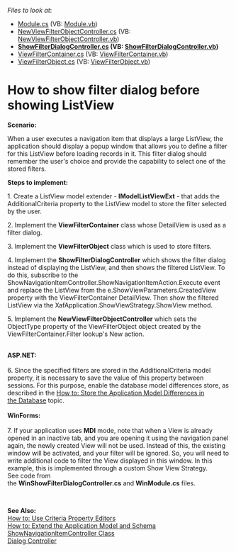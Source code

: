 <!-- default file list -->
*Files to look at*:

* [Module.cs](./CS/WinSample.Module/Module.cs) (VB: [Module.vb](./VB/WinSample.Module/Module.vb))
* [NewViewFilterObjectController.cs](./CS/WinSample.Module/NewViewFilterObjectController.cs) (VB: [NewViewFilterObjectController.vb](./VB/WinSample.Module/NewViewFilterObjectController.vb))
* **[ShowFilterDialogController.cs](./CS/WinSample.Module/ShowFilterDialogController.cs) (VB: [ShowFilterDialogController.vb](./VB/WinSample.Module/ShowFilterDialogController.vb))**
* [ViewFilterContainer.cs](./CS/WinSample.Module/ViewFilterContainer.cs) (VB: [ViewFilterContainer.vb](./VB/WinSample.Module/ViewFilterContainer.vb))
* [ViewFilterObject.cs](./CS/WinSample.Module/ViewFilterObject.cs) (VB: [ViewFilterObject.vb](./VB/WinSample.Module/ViewFilterObject.vb))
<!-- default file list end -->
# How to show filter dialog before showing ListView


<p><strong>Scenario:</strong></p>
<p>When a user executes a navigation item that displays a large ListView, the application should display a popup window that allows you to define a filter for this ListView before loading records in it. This filter dialog should remember the user's choice and provide the capability to select one of the stored filters.</p>
<p><strong>Ste</strong><strong>ps to implement:</strong></p>
<p>1. Create a ListView model extender - <strong>IModelListViewExt</strong> - that adds the AdditionalCriteria property to the ListView model to store the filter selected by the user.</p>
<p>2. Implement the <strong>ViewFilterContainer</strong> class whose DetailView is used as a filter dialog.</p>
<p>3. Implement the <strong>ViewFilterObject</strong> class which is used to store filters.</p>
<p>4. Implement the <strong>ShowFilterDialogController</strong> which shows the filter dialog instead of displaying the ListView, and then shows the filtered ListView. To do this, subscribe to the ShowNavigationItemController.ShowNavigationItemAction.Execute event and replace the ListView from the e.ShowViewParameters.CreatedView property with the ViewFilterContainer DetailView. Then show the filtered ListView via the XafApplication.ShowViewStrategy.ShowView method.</p>
<p>5. Implement the <strong>NewViewFilterObjectController</strong> which sets the ObjectType property of the ViewFilterObject object created by the ViewFilterContainer.Filter lookup's New action.<br /><br /></p>
<p><strong>ASP.NET:</strong><br /><br />6. Since the specified filters are stored in the AdditionalCriteria model property, it is necessary to save the value of this property between sessions. For this purpose, enable the database model differences store, as described in the <a href="https://documentation.devexpress.com/#Xaf/CustomDocument3698">How to: Store the Application Model Differences in the Database</a> topic.<br /><br /><strong>WinForms:</strong><br /><br />7. If your application uses <strong>MDI</strong> mode, note that when a View is already opened in an inactive tab, and you are opening it using the navigation panel again, the newly created View will not be used. Instead of this, the existing window will be activated, and your filter will be ignored. So, you will need to write additional code to filter the View displayed in this window. In this example, this is implemented through a custom Show View Strategy. See code from the <strong>WinShowFilterDialogController.cs</strong> and <strong>WinModule.cs</strong> files.</p>
<p> </p>
<p><strong>See Also:</strong><br /> <a href="http://documentation.devexpress.com/#Xaf/CustomDocument3014"><u>How to: Use Criteria Property Editors</u></a><br /> <a href="http://documentation.devexpress.com/#Xaf/CustomDocument2785"><u>How to: Extend the Application Model and Schema</u></a><br /> <a href="http://documentation.devexpress.com/#Xaf/clsDevExpressExpressAppSystemModuleShowNavigationItemControllertopic"><u>ShowNavigationItemController Class</u></a><br /> <a href="http://documentation.devexpress.com/#Xaf/clsDevExpressExpressAppSystemModuleDialogControllertopic"><u>Dialog Controller</u></a></p>

<br/>


